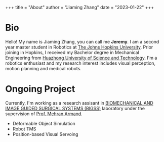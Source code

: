 +++
title = "About"
author = "Jiaming Zhang"
date = "2023-01-22"
+++

<!-- description = ""
aliases = ["about", "contact"]
slug = "contact" -->

# Bio

Hello! My name is Jiaming Zhang, you can call me <b>Jeremy</b>. I am a second year master student in Robotics at [The Johns Hopkins University](https://www.jhu.edu/). Prior joining in Hopkins, I received my Bachelor degree in Mechanical Engineering from [Huazhong University of Science and Technology](https://www.hust.edu.cn/). I'm a robotics enthusiast and my research interest includes visual perception, motion planning and medical robots.

# Ongoing Project

Currently, I'm working as a research assisant in [BIOMECHANICAL AND IMAGE GUIDED SURGICAL SYSTEMS (BIGSS)](https://bigss.lcsr.jhu.edu/) laboratory under the supervision of [Prof. Mehran Armand](https://scholar.google.com/citations?user=0jQj6m4AAAAJ&hl=en).

- Deformable Object Simulation
- Robot TMS
- Position-based Visual Servoing


